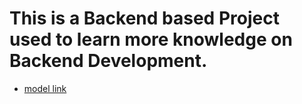 # This is a Backend based Project used to learn more knowledge on Backend Development.


- [model link](https://app.eraser.io/workspace/YtPqZ1VogxGy1jzIDkzj)

